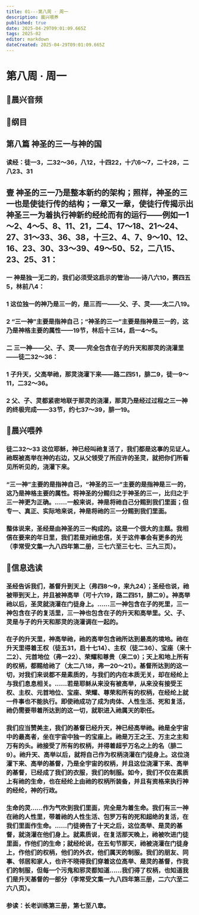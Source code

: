 ```yaml
---
title: 01---第八周 · 周一
description: 晨兴喂养
published: true
date: 2025-04-29T09:01:09.665Z
tags: 2025-02
editor: markdown
dateCreated: 2025-04-29T09:01:09.665Z
---
```


# 第八周 · 周一
## 🎵晨兴音频

## 📖纲目

## 第八篇   神圣的三一与神的国

### 读经：徒一3，二32～36，八12，十四22，十六6～7，二十28，二八23、31

## 壹   神圣的三一乃是整本新约的架构；照样，神圣的三一也是使徒行传的结构；一章又一章，使徒行传揭示出神圣三一为着执行神新约经纶而有的运行——例如一1～2、4～5、8、11、21，二4、17～18、21～24、27、31～33、36、38，十三2、4、7、9～10、12、16、23、30、33～39、49～50、52，二八15、23、25、31：

### 一   神是独一无二的，我们必须受这启示的管治——诗八六10，赛四五5，林前八4：

### 1   这位独一的神乃是三一的，是三而一——父、子、灵——太二八19。

### 2   “三一神”主要是指神自己；“神圣的三一”主要是指神是三一的，这乃是神格主要的属性——19节，林后十三14，启一4～5。

### 二   三一神——父、子、灵——完全包含在子的升天和那灵的浇灌里——徒二32～36：

### 1   子升天，父高举祂，那灵浇灌下来——路二四51，腓二9，徒一9～11，二32～36。

### 2   父、子、灵都紧密地联于那灵的浇灌，那灵乃是经过过程之三一神的终极完成——33节，约七37～39，腓一19。

## 📖晨兴喂养

### 徒二32～33    这位耶稣，神已经叫祂复活了，我们都是这事的见证人。祂既被高举在神的右边，又从父领受了所应许的圣灵，就把你们所看见所听见的，浇灌下来。

### “三一神”主要的是指神自己，“神圣的三一”主要的是指神是三一的，这乃是神格主要的属性。将神圣的分赐归之于神圣的三一，比归之于三一神更为正确。……一般来说，神是将祂自己分赐到我们里面；但专一、真正、实际地来说，神是将祂的三一分赐到我们里面。

### 整体说来，圣经是由神圣的三一构成的。这是一个很大的主题。我相信在要来的年日里，我们若是对祂忠信，关于这件事会有更多的光（李常受文集一九八四年第二册，三七六至三七七、三九三页）。

## 📖信息选读

### 圣经告诉我们，基督升到天上（弗四8～9，来九24）；圣经也说，祂被带到天上，并且被神高举（可十六19，路二四51，腓二9）。神高举祂以后，圣灵就浇灌在门徒身上。……三一神包含在子的死里，三一神包含在子的复活里，三一神也包含在子的升天和高举里。父、子、灵是与子的升天和那灵的浇灌调在一起的。

### 在子的升天里，神高举祂，祂的高举包含祂所达到最高的境地。祂在升天里得着王权（徒五31，启十七14）、主权（徒二36）、宝座（来十二2）、元首地位（弗一22）、荣耀和尊贵（来二9）；天上和地上所有的权柄，都赐给祂了（太二八18，弗一20～21）。基督所达到的这一切，对我们来说都不是素质的，与我们的内在本质无关，却在经纶上与我们息息相关。……若是耶稣从来没有被高举，从来没有接受王权、主权、元首地位、宝座、荣耀、尊荣和所有的权柄，在经纶上就一件事也不能执行。即使祂成功了成为肉体、人性生活、死和复活，祂仍需要带着所达到的这一切，就职进入祂属天的职任。

### 我们应当赞美主，我们的基督已经升天，神已经高举祂。祂是全宇宙中的最高者，坐在宇宙中独一的宝座上。祂是万王之王、万主之主和万有的头。祂接受了所有的权柄，并得着超乎万名之上的名（腓二9）。祂升天、高举以后，就将自己作为权柄浇灌在门徒身上。这位浇灌下来、高举的基督，乃是全宇宙的权柄，并且这位浇灌下来、高举的基督，已经成了我们的衣服，我们的制服。如今，我们不仅在素质上有祂的生命，也在经纶上由祂的权柄所装备，并且有资格来执行神的经纶，神的行政。

### 生命的灵……作为气吹到我们里面，完全是为着生命。我们有三一神在祂的人性里，带着祂的人性生活、包罗万有的死和超绝的复活，在我们里面作生命。……门徒祷告了十天之后，这位高举、是灵的基督，就浇灌在他们身上。就素质说，在复活那天晚上，祂被吹进门徒里面，作他们的生命；就经纶说，在五旬节那天，祂被浇灌在门徒身上，作他们的权柄，他们的外衣，他们属天的制服。我们的朋友、同事、邻居和家人，也许不晓得我们穿着这位高举、是灵的基督，作我们的制服，但每一个污鬼和邪灵都知道……我们得了权柄，也知道我们是升天基督的一部分（李常受文集一九八四年第三册，二六六至二六八页）。

### 参读：长老训练第三册，第七至八章。
